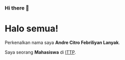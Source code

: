 ### Hi there 👋

# Halo semua! 

Perkenalkan nama saya **Andre Citro Febriliyan Lanyak**.

Saya seorang **Mahasiswa** di [ITTP](https://pddikti.kemdikbud.go.id/data_mahasiswa/NTA0QThDQkMtNkQ1Ni00NTNCLUJEM0YtMzg1RTE4QUY0MDc3).

<!--
**andretkj1/andretkj1** is a ✨ _special_ ✨ repository because its `README.md` (this file) appears on your GitHub profile.

Here are some ideas to get you started:

- 🔭 I’m currently working on ...
- 🌱 I’m currently learning ...
- 👯 I’m looking to collaborate on ...
- 🤔 I’m looking for help with ...
- 💬 Ask me about ...
- 📫 How to reach me: ...
- 😄 Pronouns: ...
- ⚡ Fun fact: ...
-->
